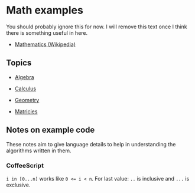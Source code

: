 # Math examples

You should probably ignore this for now.
I will remove this text once I think there is something useful in here.

- [Mathematics (Wikipedia)](https://en.wikipedia.org/wiki/Mathematics)


## Topics

- [Algebra](./algebra/)

- [Calculus](./calculus/)

- [Geometry](./geometry/)

- [Matricies](./matrix/)


## Notes on example code

These notes aim to give language details to help in understanding the
algorithms written in them.


### CoffeeScript

`i in [0...n]` works like `0 <= i < n`.
For last value: `..` is inclusive and `...` is exclusive.
